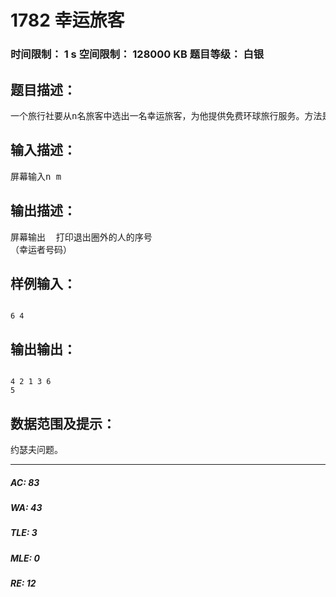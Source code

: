 # 1782 幸运旅客   
### 时间限制： 1 s     空间限制： 128000 KB     题目等级： 白银  
## 题目描述：  

<pre>
一个旅行社要从n名旅客中选出一名幸运旅客，为他提供免费环球旅行服务。方法是，大家站成一个圈，然后选定m，从第一个人开始报数1，2，3………，报到m的人退出圈外，然后从下一个人开始重新从1报数，重复这个过程，直到只剩下一个人时，此人就是幸运之星。
</pre>
  
  
## 输入描述：  

<pre>
屏幕输入n m
</pre>
  
  
## 输出描述：  

<pre>
屏幕输出  打印退出圈外的人的序号
（幸运者号码）
</pre>
  
  
## 样例输入：  

<pre><code>
6 4
</code></pre>
  
  
## 输出输出：  

<pre><code>
4 2 1 3 6
5
</code></pre>
  
  
## 数据范围及提示：  

<pre>
约瑟夫问题。
</pre>
  
  
***  

##### AC: 83  
##### WA: 43  
##### TLE: 3  
##### MLE: 0  
##### RE: 12  
